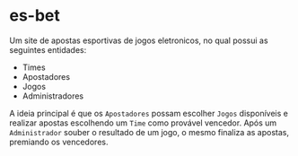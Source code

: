 # es-bet

Um site de apostas esportivas de jogos eletronicos, no qual possui as seguintes entidades:

 - Times 
 - Apostadores
 - Jogos
 - Administradores

A ideia principal é que os `Apostadores` possam escolher `Jogos` disponíveis e realizar apostas escolhendo um `Time` como provável vencedor. Após um `Administrador` souber o resultado de um jogo, o mesmo finaliza as apostas, premiando os vencedores.
